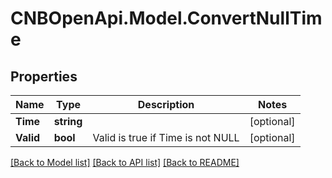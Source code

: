 # CNBOpenApi.Model.ConvertNullTime

## Properties

Name | Type | Description | Notes
------------ | ------------- | ------------- | -------------
**Time** | **string** |  | [optional] 
**Valid** | **bool** | Valid is true if Time is not NULL | [optional] 

[[Back to Model list]](../../README.md#documentation-for-models) [[Back to API list]](../../README.md#documentation-for-api-endpoints) [[Back to README]](../../README.md)


